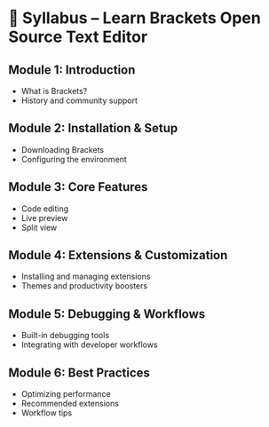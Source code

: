 # 📘 Syllabus – Learn Brackets Open Source Text Editor

## Module 1: Introduction
- What is Brackets?
- History and community support

## Module 2: Installation & Setup
- Downloading Brackets
- Configuring the environment

## Module 3: Core Features
- Code editing
- Live preview
- Split view

## Module 4: Extensions & Customization
- Installing and managing extensions
- Themes and productivity boosters

## Module 5: Debugging & Workflows
- Built-in debugging tools
- Integrating with developer workflows

## Module 6: Best Practices
- Optimizing performance
- Recommended extensions
- Workflow tips

